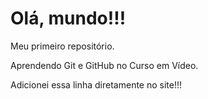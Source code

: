 # Olá, mundo!!!
 Meu primeiro repositório.
 
 Aprendendo Git e GitHub no Curso em Vídeo.

 Adicionei essa linha diretamente no site!!!
